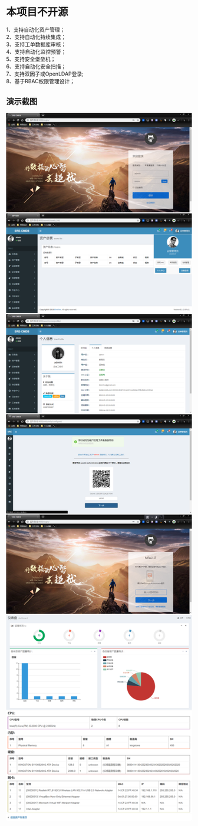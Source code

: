 # 本项目不开源

1、支持自动化资产管理；  
2、支持自动化持续集成；  
3、支持工单数据库审核；  
4、支持自动化监控预警；  
5、支持安全堡垒机；  
6、支持自动化安全扫描；  
7、支持双因子或OpenLDAP登录;  
8、基于RBAC权限管理设计；  

## 演示截图  

![Image text](https://github.com/Einic/Brief-Introduction/blob/master/SRE-CMDB/01.png)  
![Image text](https://github.com/Einic/Brief-Introduction/blob/master/SRE-CMDB/02.png)  
![Image text](https://github.com/Einic/Brief-Introduction/blob/master/SRE-CMDB/03.png)  
![Image text](https://github.com/Einic/Brief-Introduction/blob/master/SRE-CMDB/04.png)  
![Image text](https://github.com/Einic/Brief-Introduction/blob/master/SRE-CMDB/05.png)  
![Image text](https://github.com/Einic/Brief-Introduction/blob/master/SRE-CMDB/06.png)  
![Image text](https://github.com/Einic/Brief-Introduction/blob/master/SRE-CMDB/07.png)  
